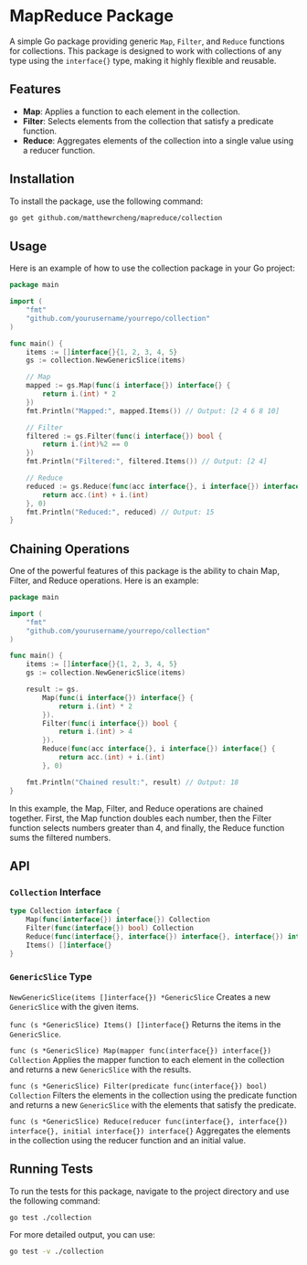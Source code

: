# MapReduce Package

A simple Go package providing generic `Map`, `Filter`, and `Reduce` functions for collections. This package is designed to work with collections of any type using the `interface{}` type, making it highly flexible and reusable.

## Features

- **Map**: Applies a function to each element in the collection.
- **Filter**: Selects elements from the collection that satisfy a predicate function.
- **Reduce**: Aggregates elements of the collection into a single value using a reducer function.

## Installation

To install the package, use the following command:

```sh
go get github.com/matthewrcheng/mapreduce/collection
```

## Usage
Here is an example of how to use the collection package in your Go project:

```go
package main

import (
    "fmt"
    "github.com/yourusername/yourrepo/collection"
)

func main() {
    items := []interface{}{1, 2, 3, 4, 5}
    gs := collection.NewGenericSlice(items)

    // Map
    mapped := gs.Map(func(i interface{}) interface{} {
        return i.(int) * 2
    })
    fmt.Println("Mapped:", mapped.Items()) // Output: [2 4 6 8 10]

    // Filter
    filtered := gs.Filter(func(i interface{}) bool {
        return i.(int)%2 == 0
    })
    fmt.Println("Filtered:", filtered.Items()) // Output: [2 4]

    // Reduce
    reduced := gs.Reduce(func(acc interface{}, i interface{}) interface{} {
        return acc.(int) + i.(int)
    }, 0)
    fmt.Println("Reduced:", reduced) // Output: 15
}
```

## Chaining Operations
One of the powerful features of this package is the ability to chain Map, Filter, and Reduce operations. Here is an example:

```go
package main

import (
    "fmt"
    "github.com/yourusername/yourrepo/collection"
)

func main() {
    items := []interface{}{1, 2, 3, 4, 5}
    gs := collection.NewGenericSlice(items)

    result := gs.
        Map(func(i interface{}) interface{} {
            return i.(int) * 2
        }).
        Filter(func(i interface{}) bool {
            return i.(int) > 4
        }).
        Reduce(func(acc interface{}, i interface{}) interface{} {
            return acc.(int) + i.(int)
        }, 0)

    fmt.Println("Chained result:", result) // Output: 18
}
```

In this example, the Map, Filter, and Reduce operations are chained together. First, the Map function doubles each number, then the Filter function selects numbers greater than 4, and finally, the Reduce function sums the filtered numbers.

## API
### `Collection` Interface

```go
type Collection interface {
    Map(func(interface{}) interface{}) Collection
    Filter(func(interface{}) bool) Collection
    Reduce(func(interface{}, interface{}) interface{}, interface{}) interface{}
    Items() []interface{}
}
```

### `GenericSlice` Type
`NewGenericSlice(items []interface{}) *GenericSlice`
Creates a new `GenericSlice` with the given items.

`func (s *GenericSlice) Items() []interface{}`
Returns the items in the `GenericSlice`.

`func (s *GenericSlice) Map(mapper func(interface{}) interface{}) Collection`
Applies the mapper function to each element in the collection and returns a new `GenericSlice` with the results.

`func (s *GenericSlice) Filter(predicate func(interface{}) bool) Collection`
Filters the elements in the collection using the predicate function and returns a new `GenericSlice` with the elements that satisfy the predicate.

`func (s *GenericSlice) Reduce(reducer func(interface{}, interface{}) interface{}, initial interface{}) interface{}`
Aggregates the elements in the collection using the reducer function and an initial value.

## Running Tests

To run the tests for this package, navigate to the project directory and use the following command:

```sh
go test ./collection
```

For more detailed output, you can use:

```sh
go test -v ./collection
```